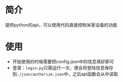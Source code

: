 # 简介
提供python的api，可以使用代码直接控制米家设备的功能

# 使用
* 开始使用的时候需要把config.json中的信息填好即可
* 登录：`login.py`只需运行一次，便会将登陆信息保存到`./json/authorize.json`中，之后api函数会从中读取

